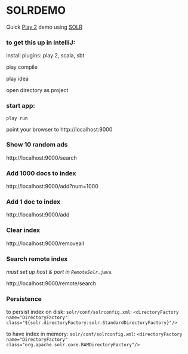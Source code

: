 SOLRDEMO
========

Quick [Play 2](http://www.playframework.org/) demo using [SOLR](http://lucene.apache.org/solr/)

### to get this up in intelliJ:
install plugins: play 2, scala, sbt

play compile

play idea

open directory as project

### start app:
`play run`

point your browser to http://localhost:9000

### Show 10 random ads
http://localhost:9000/search

### Add 1000 docs to index
http://localhost:9000/add?num=1000

### Add 1 doc to index
http://localhost:9000/add

### Clear index
http://localhost:9000/removeall

### Search remote index
*must set up host & port in `RemoteSolr.java`.*

http://localhost:9000/remote/search

### Persistence
to persist index on disk:
`solr/conf/solrconfig.xml`:
    `<directoryFactory name="DirectoryFactory" class="${solr.directoryFactory:solr.StandardDirectoryFactory}"/>`

to have index in memory:
`solr/conf/solrconfig.xml`:
  `<directoryFactory name="DirectoryFactory" class="org.apache.solr.core.RAMDirectoryFactory"/>`
